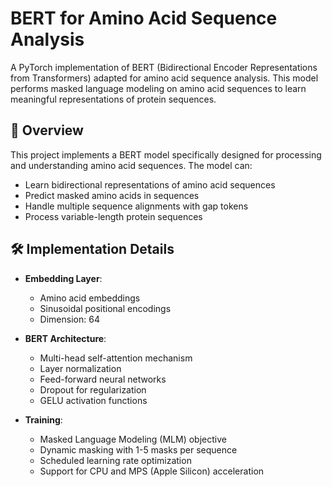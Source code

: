 # BERT for Amino Acid Sequence Analysis

A PyTorch implementation of BERT (Bidirectional Encoder Representations from Transformers) adapted for amino acid sequence analysis. This model performs masked language modeling on amino acid sequences to learn meaningful representations of protein sequences.

## 🧬 Overview

This project implements a BERT model specifically designed for processing and understanding amino acid sequences. The model can:
- Learn bidirectional representations of amino acid sequences
- Predict masked amino acids in sequences
- Handle multiple sequence alignments with gap tokens
- Process variable-length protein sequences

## 🛠️ Implementation Details

- **Embedding Layer**: 
  - Amino acid embeddings
  - Sinusoidal positional encodings
  - Dimension: 64

- **BERT Architecture**:
  - Multi-head self-attention mechanism
  - Layer normalization
  - Feed-forward neural networks
  - Dropout for regularization
  - GELU activation functions

- **Training**:
  - Masked Language Modeling (MLM) objective
  - Dynamic masking with 1-5 masks per sequence
  - Scheduled learning rate optimization
  - Support for CPU and MPS (Apple Silicon) acceleration

